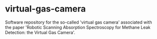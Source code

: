 # virtual-gas-camera
Software repository for the so-called 'virtual gas camera' associated with the paper 'Robotic Scanning Absorption Spectroscopy for Methane Leak Detection: the Virtual Gas Camera'.
